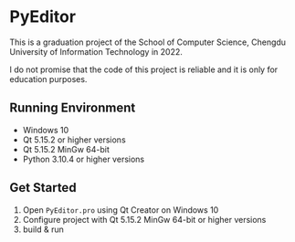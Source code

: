 # PyEditor

This is a graduation project of the School of Computer Science, Chengdu University of Information Technology in 2022. 

I do not promise that the code of this project is reliable and it is only for education purposes.

## Running Environment

- Windows 10
- Qt 5.15.2 or higher versions
- Qt 5.15.2 MinGw 64-bit
- Python 3.10.4 or higher versions

## Get Started

1. Open `PyEditor.pro` using Qt Creator on Windows 10
2. Configure project with Qt 5.15.2 MinGw 64-bit or higher versions
3. build & run